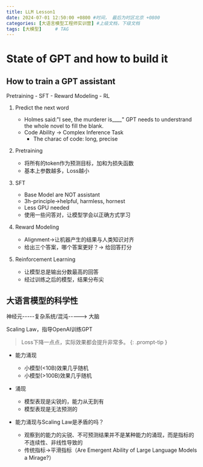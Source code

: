 ```yaml
---
title: LLM Lesson1
date: 2024-07-01 12:50:00 +0800 #时间， 最后为时区北京 +0800
categories: [大语言模型工程师实训营] #上级文档，下级文档
tags: [大模型]     # TAG
---
```


# State of GPT and how to build it

## How to train a GPT assistant

Pretraining - SFT - Reward Modeling - RL

1. Predict the next word

    - Holmes said:"I see, the murderer is____" GPT needs to understrand the whole novel to fill the blank.
    - Code Ability -> Complex Inference Task
        - The charac of code: long, precise

2. Pretraining

    - 将所有的token作为预测目标，加和为损失函数
    - 基本上参数越多，Loss越小

3. SFT

    - Base Model are NOT assistant
    - 3h-principle->helpful, harmless, hornest
    - Less GPU needed
    - 使用一些问答对，让模型学会以正确方式学习

4. Reward Modeling

    - Alignment->让机器产生的结果与人类知识对齐
    - 给出三个答案，哪个答案更好？-> 给回答打分

5. Reinforcement Learning

    - 让模型总是输出分数最高的回答
    - 经过训练之后的模型，结果分布尖

## 大语言模型的科学性

神经元-----复杂系统/混沌-----> 大脑

Scaling Law，指导OpenAI训练GPT

> Loss下降一点点，实际效果都会提升非常多。
{: .prompt-tip }

- 能力涌现
    - 小模型(<10B)效果几乎随机
    - 小模型(>100B)效果几乎随机

- 涌现
    - 模型表现是尖锐的，能力从无到有
    - 模型表现是无法预测的

- 能力涌现与Scaling Law是矛盾的吗？
    - 观察到的能力的尖锐、不可预测结果并不是某种能力的涌现，而是指标的不连续性、非线性导致的
    - 传统指标->平滑指标（Are Emergent Ability of Large Language Models a Mirage?）



